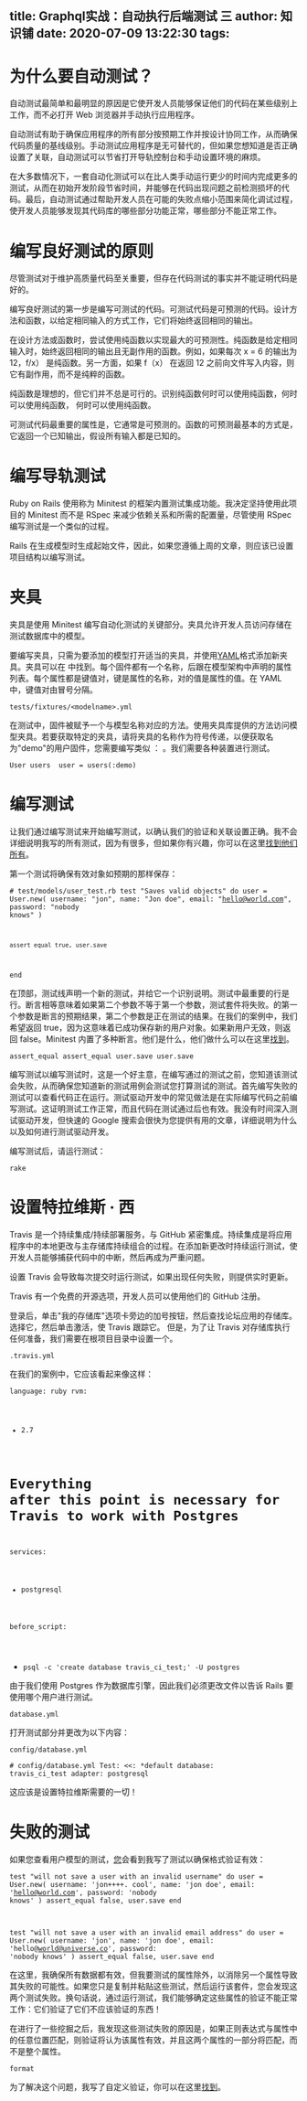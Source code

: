 
title: Graphql实战：自动执行后端测试 三
author: 知识铺
date: 2020-07-09 13:22:30
tags:
---
 
# [](https://zshipu.com/t?url=#why-automate-tests)<font _mstmutation="1" _msthash="288483" _msttexthash="42875820">为什么要自动测试？</font>

自动测试最简单和最明显的原因是它使开发人员能够保证他们的代码在某些级别上工作，而不必打开 Web 浏览器并手动执行应用程序。

自动测试有助于确保应用程序的所有部分按预期工作并按设计协同工作，从而确保代码质量的基线级别。手动测试应用程序是无可替代的，但如果您想知道是否正确设置了关联，自动测试可以节省打开导轨控制台和手动设置环境的麻烦。

在大多数情况下，一套自动化测试可以在比人类手动运行更少的时间内完成更多的测试，从而在初始开发阶段节省时间，并能够在代码出现问题之前检测损坏的代码。最后，自动测试通过帮助开发人员在可能的失败点缩小范围来简化调试过程，使开发人员能够发现其代码库的哪些部分功能正常，哪些部分不能正常工作。

# [](https://zshipu.com/t?url=#principles-for-writing-good-tests)<font _mstmutation="1" _msthash="289679" _msttexthash="34725145">编写良好测试的原则</font>

尽管测试对于维护高质量代码至关重要，但存在代码测试的事实并不能证明代码是好的。

编写良好测试的第一步是编写可测试的代码。可测试代码是可预测的代码。设计方法和函数，以给定相同输入的方式工作，它们将始终返回相同的输出。

在设计方法或函数时，尝试使用纯函数以实现最大的可预测性。纯函数是给定相同输入时，始终返回相同的输出且无副作用的函数。例如，如果每次 x = 6 的输出为 12，f/x） 是纯函数。另一方面，如果 f（x） 在返回 12 之前向文件写入内容，则它有副作用，而不是纯粹的函数。

纯函数是理想的，但它们并不总是可行的。识别纯函数何时可以使用纯函数，何时可以使用纯函数， 何时可以使用纯函数。

可测试代码最重要的属性是，它通常是可预测的。函数的可预测最基本的方式是，它返回一个已知输出，假设所有输入都是已知的。

# [](https://zshipu.com/t?url=#writing-rails-tests)<font _mstmutation="1" _msthash="303784" _msttexthash="22246055">编写导轨测试</font>

Ruby on Rails 使用称为 Minitest 的框架内置测试集成功能。我决定坚持使用此项目的 Minitest 而不是 RSpec 来减少依赖关系和所需的配置量，尽管使用 RSpec 编写测试是一个类似的过程。

Rails 在生成模型时生成起始文件，因此，如果您遵循上周的文章，则应该已设置项目结构以编写测试。

# [](https://zshipu.com/t?url=#fixtures)<font _mstmutation="1" _msthash="304720" _msttexthash="4247451">夹具</font>

夹具是使用 Minitest 编写自动化测试的关键部分。夹具允许开发人员访问存储在测试数据库中的模型。

<font _mstmutation="1" _msthash="292110" _msttexthash="2479196707">要编写夹具，只需为要添加的模型打开适当的夹具，并使用[YAML](https://zshipu.com/t?url=https://en.wikipedia.org/wiki/YAML)格式添加新夹具。夹具可以在 中找到。每个固件都有一个名称，后跟在模型架构中声明的属性列表。每个属性都是键值对，键是属性的名称，对的值是属性的值。在 YAML 中，键值对由冒号分隔。</font>
```
tests/fixtures/<modelname>.yml
```


<font _mstmutation="1" _msthash="292409" _msttexthash="2107707134">在测试中，固件被赋予一个与模型名称对应的方法。使用夹具库提供的方法访问模型夹具。若要获取特定的夹具，请将夹具的名称作为符号传递，以便获取名为"demo"的用户固件，您需要编写类似 ： 。我们需要各种装置进行测试。</font>
```
User users  user = users(:demo)
```


# [](https://zshipu.com/t?url=#writing-the-tests)<font _mstmutation="1" _msthash="305968" _msttexthash="13060203">编写测试</font>

让我们通过编写测试来开始编写测试，以确认我们的验证和关联设置正确。我不会详细说明我写的所有测试，因为有很多，但如果你有兴趣，你可以在这里[找到他们所有](https://zshipu.com/t?url=https://github.com/speratus/miniforum/tree/part2-testing/test)。

<font _mstmutation="1" _msthash="290602" _msttexthash="141360154">第一个测试将确保有效对象如预期的那样保存：</font>

 <code># test/models/user_test.rb
test "Saves valid objects" do
    user = User.new(
      username: "jon",
      name: "Jon doe",
      email: "hello@world.com",
      password: "nobody knows"
    )

    assert_equal true, user.save
end</code> 

<font _mstmutation="1" _msthash="291200" _msttexthash="5571204470">在顶部，测试线声明一个新的测试，并给它一个识别说明。测试中最重要的行是行。断言相等意味着如果第二个参数不等于第一个参数，测试套件将失败。的第一个参数是断言的预期结果，第二个参数是正在测试的结果。在我们的案例中，我们希望返回 true，因为这意味着已成功保存新的用户对象。如果新用户无效，则返回 false。Minitest 内置了多种断言。他们是什么，他们做什么可以在这里[找到](https://zshipu.com/t?url=https://docs.ruby-lang.org/en/2.1.0/MiniTest/Assertions.html)。</font>
```
assert_equal assert_equal user.save user.save
```


编写测试以编写测试时，这是一个好主意，在编写通过的测试之前，您知道该测试会失败，从而确保您知道新的测试用例会测试您打算测试的测试。首先编写失败的测试可以查看代码正在运行。测试驱动开发中的常见做法是在实际编写代码之前编写测试。这证明测试工作正常，而且代码在测试通过后也有效。我没有时间深入测试驱动开发，但快速的 Google 搜索会很快为您提供有用的文章，详细说明为什么以及如何进行测试驱动开发。

<font _mstmutation="1" _msthash="291798" _msttexthash="74895093">编写测试后，请运行测试：</font>

 <code>rake</code> 

# [](https://zshipu.com/t?url=#setting-up-travis-ci)<font _mstmutation="1" _msthash="305643" _msttexthash="28509858">设置特拉维斯 · 西</font>

Travis 是一个持续集成/持续部署服务，与 GitHub 紧密集成。持续集成是将应用程序中的本地更改与主存储库持续组合的过程。在添加新更改时持续运行测试，使开发人员能够捕获代码中的中断，然后再成为严重问题。

设置 Travis 会导致每次提交时运行测试，如果出现任何失败，则提供实时更新。

Travis 有一个免费的开源选项，开发人员可以使用他们的 GitHub 注册。

<font _mstmutation="1" _msthash="290888" _msttexthash="1696572956">登录后，单击"我的存储库"选项卡旁边的加号按钮，然后查找论坛应用的存储库。选择它，然后单击激活，使 Travis 跟踪它。
但是，为了让 Travis 对存储库执行任何准备，我们需要在根项目目录中设置一个。</font>
```
.travis.yml
```


<font _mstmutation="1" _msthash="291187" _msttexthash="118218100">在我们的案例中，它应该看起来像这样：</font>

 <code>language: ruby
rvm:
  - 2.7

# Everything after this point is necessary for Travis to work with Postgres

services:
  - postgresql

before_script:
  - psql -c 'create database travis_ci_test;' -U postgres</code> 

<font _mstmutation="1" _msthash="291785" _msttexthash="472157426">由于我们使用 Postgres 作为数据库引擎，因此我们必须更改文件以告诉 Rails 要使用哪个用户进行测试。</font>
```
database.yml
```


<font _mstmutation="1" _msthash="292084" _msttexthash="77656267">打开测试部分并更改为以下内容：</font>
```
config/database.yml
```


 <code># config/database.yml
Test:
  <<: *default
  database: travis_ci_test
  adapter: postgresql</code> 

这应该是设置特拉维斯需要的一切！

# [](https://zshipu.com/t?url=#failed-tests)<font _mstmutation="1" _msthash="306254" _msttexthash="18141656">失败的测试</font>

<font _mstmutation="1" _msthash="293280" _msttexthash="282290528">如果您查看用户模型的测试，[您](https://zshipu.com/t?url=https://github.com/speratus/miniforum/blob/part2-testing/test/models/user_test.rb)会看到我写了测试以确保格式验证有效：</font>

 <code>test "will not save a user with an invalid username" do
    user = User.new(
      username: 'jon++++. cool',
      name: 'jon doe',
      email: 'hello@world.com',
      password: 'nobody knows'
    )
    assert_equal false, user.save
  end

  test "will not save a user with an invalid email address" do
    user = User.new(
      username: 'jon',
      name: 'jon doe',
      email: 'hello@world@universe.co',
      password: 'nobody knows'
    )
    assert_equal false, user.save
  end</code> 

在这里，我确保所有数据都有效，但我要测试的属性除外，以消除另一个属性导致其失败的可能性。如果您只是复制并粘贴这些测试，然后运行该套件，您会发现这两个测试失败。换句话说，通过运行测试，我们能够确定这些属性的验证不能正常工作：它们验证了它们不应该验证的东西！

<font _mstmutation="1" _msthash="291473" _msttexthash="1343196855">在进行了一些挖掘之后，我发现这些测试失败的原因是，如果正则表达式与属性中的任意位置匹配，则验证将认为该属性有效，并且这两个属性的一部分将匹配，而不是整个属性。</font>
```
format
```


为了解决这个问题，我写了自定义验证，你可以在这里[找到](https://zshipu.com/t?url=https://github.com/speratus/miniforum/blob/part2-testing/app/models/user.rb)。

